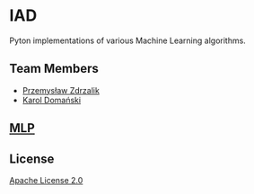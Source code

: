 # IAD

Pyton implementations of various Machine Learning algorithms.

## Team Members
* [Przemysław Zdrzalik](https://github.com/ZdrzalikPrzemyslaw)
* [Karol Domański](https://github.com/k-domanski)

## [MLP](https://github.com/ZdrzalikPrzemyslaw/Machine-Learning/tree/master/MultilayerPerceptron)

## License
[Apache License 2.0](https://choosealicense.com/licenses/apache-2.0/)
